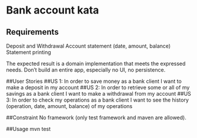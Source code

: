 
# Bank account kata

## Requirements
Deposit and Withdrawal
Account statement (date, amount, balance)
Statement printing

The expected result is a domain implementation that meets the expressed needs.
Don’t build an entire app, especially no UI, no persistence.

##User Stories
##US 1:
In order to save money as a bank client I want to make a deposit in my account
##US 2:
In order to retrieve some or all of my savings as a bank client I want to make a withdrawal from my account
##US 3:
In order to check my operations as a bank client I want to see the history (operation, date, amount, balance) of my operations

##Constraint
No framework (only test framework and maven are allowed). 

##Usage
mvn test